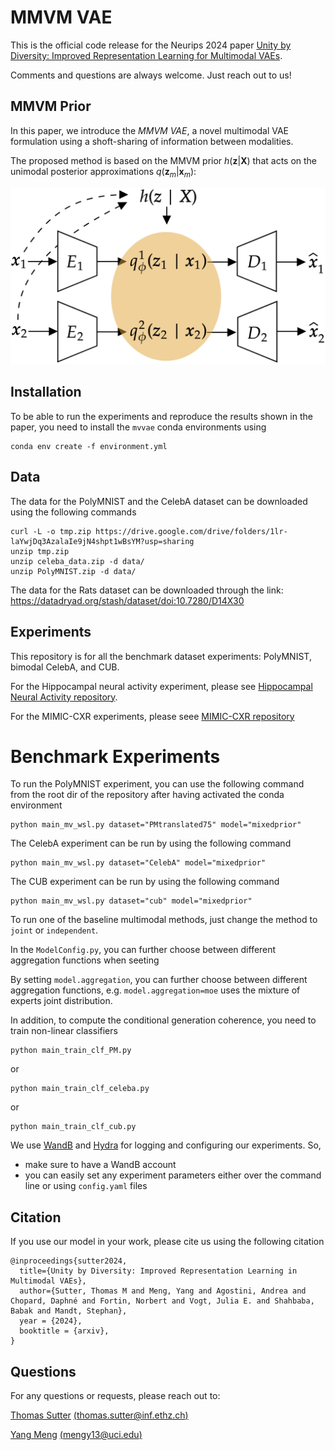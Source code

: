 # MMVM VAE

This is the official code release for the Neurips 2024 paper [Unity by Diversity: Improved Representation Learning for Multimodal VAEs](https://arxiv.org/abs/2403.05300).

Comments and questions are always welcome. Just reach out to us!

## MMVM Prior
In this paper, we introduce the *MMVM VAE*, a novel multimodal VAE formulation using a shoft-sharing of information between modalities.

The proposed method is based on the MMVM prior $h(\mathbf{z} | \mathbf{X})$ that acts on the unimodal posterior approximations $q(\mathbf{z}_m | \mathbf{x}_m)$:

![MMVM VAE](arch_mmvamp_vaes_cropped.png)

## Installation

To be able to run the experiments and reproduce the results shown in the paper, you need to install the ```mvvae``` conda environments using

```
conda env create -f environment.yml
```

## Data
The data for the PolyMNIST and the CelebA dataset can be downloaded using the following commands
```
curl -L -o tmp.zip https://drive.google.com/drive/folders/1lr-laYwjDq3AzalaIe9jN4shpt1wBsYM?usp=sharing
unzip tmp.zip
unzip celeba_data.zip -d data/
unzip PolyMNIST.zip -d data/
```
The data for the Rats dataset can be downloaded through the link: https://datadryad.org/stash/dataset/doi:10.7280/D14X30

## Experiments

This repository is for all the benchmark dataset experiments: PolyMNIST, bimodal CelebA, and CUB.

For the Hippocampal neural activity experiment, please see [Hippocampal Neural Activity repository]().

For the MIMIC-CXR experiments, please seee [MIMIC-CXR repository](https://github.com/agostini335/mmvmvae-mimic)

# Benchmark Experiments

To run the PolyMNIST experiment, you can use the following command from the root dir of the repository after having activated the conda environment

```
python main_mv_wsl.py dataset="PMtranslated75" model="mixedprior"
```

The CelebA experiment can be run by using the following command

```
python main_mv_wsl.py dataset="CelebA" model="mixedprior"
```

The CUB experiment can be run by using the following command

```
python main_mv_wsl.py dataset="cub" model="mixedprior"
```

To run one of the baseline multimodal methods, just change the method to ```joint``` or ```independent```.

In the ```ModelConfig.py```, you can further choose between different aggregation functions when seeting

By setting ```model.aggregation```, you can further choose between different aggregation functions, e.g.
```model.aggregation=moe``` uses the mixture of experts joint distribution.


In addition, to compute the conditional generation coherence, you need to train non-linear classifiers

```
python main_train_clf_PM.py
```
or
```
python main_train_clf_celeba.py
```
or
```
python main_train_clf_cub.py
```


We use [WandB](https://wandb.ai/) and [Hydra](https://hydra.cc/) for logging and configuring our experiments.
So,

- make sure to have a WandB account
- you can easily set any experiment parameters either over the command line or using ```config.yaml``` files




## Citation
If you use our model in your work, please cite us using the following citation

```
@inproceedings{sutter2024,
  title={Unity by Diversity: Improved Representation Learning in Multimodal VAEs},
  author={Sutter, Thomas M and Meng, Yang and Agostini, Andrea and Chopard, Daphné and Fortin, Norbert and Vogt, Julia E. and Shahbaba, Babak and Mandt, Stephan},
  year = {2024},
  booktitle = {arxiv},
}
```


## Questions
For any questions or requests, please reach out to:

[Thomas Sutter](https://thomassutter.github.io/) [(thomas.sutter@inf.ethz.ch)](mailto:thomas.sutter@inf.ethz.ch)


[Yang Meng]() [(mengy13@uci.edu)](mailto:mengy13@uci.edu)
